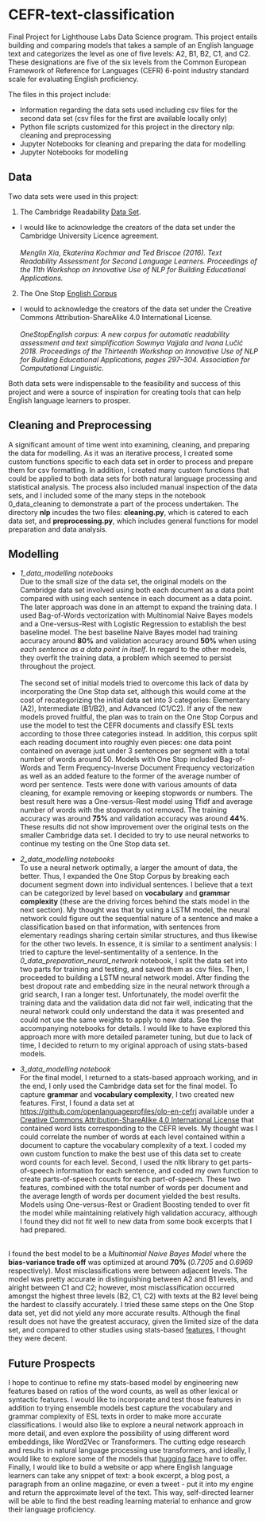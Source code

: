 # CEFR-text-classification

Final Project for Lighthouse Labs Data Science program. This project entails building and comparing models that takes a sample of an English language text and categorizes the level as one of five levels: A2, B1, B2, C1, and C2. These designations are five of the six levels from the Common European Framework of Reference for Languages (CEFR) 6-point industry standard scale for evaluating English proficiency.

The files in this project include:
  - Information regarding the data sets used including csv files for the second data set (csv files for the first are available locally only)
  - Python file scripts customized for this project in the directory nlp: cleaning and preprocessing
  - Jupyter Notebooks for cleaning and preparing the data for modelling
  - Jupyter Notebooks for modelling

## Data

Two data sets were used in this project:
  1. The Cambridge Readability [Data Set](https://ilexir.co.uk/datasets/index.html).<br>
  - I would like to acknowledge the creators of the data set under the Cambridge University Licence agreement.<br><br>_Menglin Xia, Ekaterina Kochmar and Ted Briscoe (2016). Text Readability Assessment for Second Language Learners. Proceedings of the 11th Workshop on Innovative Use of NLP for Building Educational Applications._ <br>
  2. The One Stop [English Corpus](https://github.com/nishkalavallabhi/OneStopEnglishCorpus)
  - I would to acknowledge the creators of the data set under the Creative Commons Attribution-ShareAlike 4.0 International License. <br><br>_OneStopEnglish corpus: A new corpus for automatic readability assessment and text simplification Sowmya Vajjala and Ivana Lučić 2018. Proceedings of the Thirteenth Workshop on Innovative Use of NLP for Building Educational Applications, pages 297–304. Association for Computational Linguistic._

Both data sets were indispensable to the feasibility and success of this project and were a source of inspiration for creating tools that can help English language learners to prosper. 

## Cleaning and Preprocessing

A significant amount of time went into examining, cleaning, and preparing the data for modelling. As it was an iterative process, I created some custom functions specific to each data set in order to process and prepare them for csv formatting. In addition, I created many custom functions that could be applied to both data sets for both natural language processing and statistical analysis. The process also included manual inspection of the data sets, and I included some of the many steps in the notebook 0_data_cleaning to demonstrate a part of the process undertaken. The directory **nlp** incudes the two files: **cleaning.py**, which is catered to each data set, and **preprocessing.py**, which includes general functions for model preparation and data analysis.

## Modelling 

- *1_data_modelling notebooks*<br> 
Due to the small size of the data set, the original models on the Cambridge data set involved using both each document as a data point compared with using each sentence in each document as a data point. The later approach was done in an attempt to expand the training data. I used Bag-of-Words vectorization with Multinomial Naive Bayes models and a One-versus-Rest with Logistic Regression to establish the best baseline model. The best baseline Naive Bayes model had training accuracy around **80%** and validation accuracy around **50%** when using *each sentence as a data point in itself*. In regard to the other models, they overfit the training data, a problem which seemed to persist throughout the project.<br><br>The second set of initial models tried to overcome this lack of data by incorporating the One Stop data set, although this would come at the cost of recategorizing the initial data set into 3 categories: Elementary (A2), Intermediate (B1/B2), and Advanced (C1/C2). If any of the new models proved fruitful, the plan was to train on the One Stop Corpus and use the model to test the CEFR documents and classify ESL texts according to those three categories instead. In addition, this corpus split each reading document into roughly even pieces: one data point contained on average just under 3 sentences per segment with a total number of words around 50. Models with One Stop included Bag-of-Words and Term Frequency-Inverse Document Frequency vectorization as well as an added feature to the former of the average number of word per sentence. Tests were done with various amounts of data cleaning, for example removing or keeping stopwords or numbers. The best result here was a One-versus-Rest model using Tfidf and average number of words with the stopwords not removed. The training accuracy was around **75%** and validation accuracy was around **44%**. These results did not show improvement over the original tests on the smaller Cambridge data set. I decided to try to use neural networks to continue my testing on the One Stop data set. 

- *2_data_modelling notebooks*<br> 
To use a neural network optimally, a larger the amount of data, the better. Thus, I expanded the One Stop Corpus by breaking each document segment down into individual sentences. I believe that a text can be categorized by level based on **vocabulary** and **grammar complexity** (these are the driving forces behind the stats model in the next section). My thought was that by using a LSTM model, the neural network could figure out the sequential nature of a sentence and make a classification based on that information, with sentences from elementary readings sharing certain similar structures, and thus likewise for the other two levels. In essence, it is similar to a sentiment analysis: I tried to capture the level-sentimentality of a sentence. In the *0_data_preparation_neural_network* notebook, I split the data set into two parts for training and testing, and saved them as csv files. Then, I proceeded to building a LSTM neural network model. After finding the best dropout rate and embedding size in the neural network through a grid search, I ran a longer test. Unfortunately, the model overfit the training data and the validation data did not fair well, indicating that the neural network could only understand the data it was presented and could not use the same weights to apply to new data. See the accompanying notebooks for details. I would like to have explored this approach more with more detailed parameter tuning, but due to lack of time, I decided to return to my original approach of using stats-based models.

- *3_data_modelling notebook*<br>
For the final model, I returned to a stats-based approach working, and in the end, I only used the Cambridge data set for the final model. To capture **grammar** and **vocabulary complexity**, I two created new features. First, I found a data set at https://github.com/openlanguageprofiles/olp-en-cefrj available under a [Creative Commons Attribution-ShareAlike 4.0 International License](https://creativecommons.org/licenses/by-sa/4.0/) that contained word lists corresponding to the CEFR levels. My thought was I could correlate the number of words at each level contained within a document to capture the vocabulary complexity of a text. I coded my own custom function to make the best use of this data set to create word counts for each level. Second, I used the nltk library to get parts-of-speech information for each sentence, and coded my own function to create parts-of-speech counts for each part-of-speech. These two features, combined with the total number of words per document and the average length of words per document yielded the best results. Models using One-versus-Rest or Gradient Boosting tended to over fit the model while maintaining relatively high validation accuracy, although I found they did not fit well to new data from some book excerpts that I had prepared.<br><br> 
    
I found the best model to be a *Multinomial Naive Bayes Model* where the **bias-variance trade off** was optimized at around **70%** (*0.7205* and *0.6969* respectively). Most misclassifications were between adjacent levels. The model was pretty accurate in distinguishing between A2 and B1 levels, and alright between C1 and C2; however, most misclassification occurred amongst the highest three levels (B2, C1, C2) with texts at the B2 level being the hardest to classify accurately. I tried these same steps on the One Stop data set, yet did not yield any more accurate results. Although the final result does not have the greatest accuracy, given the limited size of the data set, and compared to other studies using stats-based [features](https://www.cl.cam.ac.uk/~ek358/BEA_Final.pdf), I thought they were decent.

## Future Prospects

I hope to continue to refine my stats-based model by engineering new features based on ratios of the word counts, as well as other lexical or syntactic features. I would like to incorporate and test those features in addition to trying ensemble models best capture the vocabulary and grammar complexity of ESL texts in order to make more accurate classifications. I would also like to explore a neural network approach in more detail, and even explore the possibility of using different word embeddings, like Word2Vec or Transformers. The cutting edge research and results in natural language processing use transformers, and ideally, I would like to explore some of the models that [hugging face](https://huggingface.co/models) have to offer. Finally, I would like to build a website or app where English language learners can take any snippet of text: a book excerpt, a blog post, a paragraph from an online magazine, or even a tweet - put it into my engine and return the approximate level of the text. This way, self-directed learner will be able to find the best reading learning material to enhance and grow their language proficiency. 
